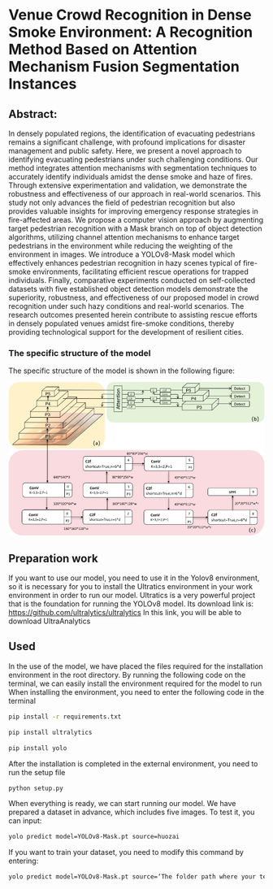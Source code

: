 # Venue Crowd Recognition in Dense Smoke Environment: A Recognition Method Based on Attention Mechanism Fusion Segmentation Instances


## Abstract:

In densely populated regions, the identification of evacuating pedestrians remains a significant challenge, with profound implications for disaster management and public safety. Here, we present a novel approach to identifying evacuating pedestrians under such challenging conditions. Our method integrates attention mechanisms with segmentation techniques to accurately identify individuals amidst the dense smoke and haze of fires. Through extensive experimentation and validation, we demonstrate the robustness and effectiveness of our approach in real-world scenarios. This study not only advances the field of pedestrian recognition but also provides valuable insights for improving emergency response strategies in fire-affected areas. We propose a computer vision approach by augmenting target pedestrian recognition with a Mask branch on top of object detection algorithms, utilizing channel attention mechanisms to enhance target pedestrians in the environment while reducing the weighting of the environment in images. We introduce a YOLOv8-Mask model which effectively enhances pedestrian recognition in hazy scenes typical of fire-smoke environments, facilitating efficient rescue operations for trapped individuals. Finally, comparative experiments conducted on self-collected datasets with five established object detection models demonstrate the superiority, robustness, and effectiveness of our proposed model in crowd recognition under such hazy conditions and real-world scenarios. The research outcomes presented herein contribute to assisting rescue efforts in densely populated venues amidst fire-smoke conditions, thereby providing technological support for the development of resilient cities.

### The specific structure of the model

The specific structure of the model is shown in the following figure:

![替代文本](picture/Fig1.png)

## Preparation work

If you want to use our model, you need to use it in the Yolov8 environment, so it is necessary for you to install the Ultratics environment in your work environment in order to run our model.
Ultratics is a very powerful project that is the foundation for running the YOLOv8 model. Its download link is: https://github.com/ultralytics/ultralytics In this link, you will be able to download UltraAnalytics

## Used

In the use of the model, we have placed the files required for the installation environment in the root directory. By running the following code on the terminal, we can easily install the environment required for the model to run
When installing the environment, you need to enter the following code in the terminal

```bash
pip install -r requirements.txt
```

```bash
pip install ultralytics
```

```bash
pip install yolo
```
After the installation is completed in the external environment, you need to run the setup file

```bash
python setup.py
```

When everything is ready, we can start running our model. We have prepared a dataset in advance, which includes five images. To test it, you can input:

```bash
yolo predict model=YOLOv8-Mask.pt source=huozai
```

If you want to train your dataset, you need to modify this command by entering:

```bash
yolo predict model=YOLOv8-Mask.pt source=‘The folder path where your test set is located’
```
